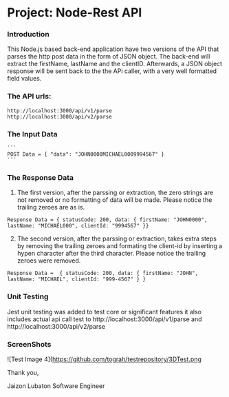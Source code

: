 # Project: Node-Rest API

### Introduction

  This Node.js based back-end application have two versions of the API 
  that parses the http post data in the form of JSON object. The back-end will 
  extract the firstName, lastName and the clientID. Afterwards, a JSON object response 
  will be sent back to the the APi caller, with a very well formatted field values.

### The API urls:

  ```
  http://localhost:3000/api/v1/parse
  http://localhost:3000/api/v2/parse
  ```

### The Input Data
    ```
    POST Data = { "data": "JOHN0000MICHAEL0009994567" }
    ```

### The Response Data

  1. The first version, after the parssing or extraction, the zero strings are not 
      removed or no formatting of data will be made. Please notice the trailing zeroes are as is.
  ```
  Response Data = { statusCode: 200, data: { firstName: "JOHN0000", lastName: "MICHAEL000", clientId: "9994567" }}
  ``` 

  2. The second version, after the parssing or extraction, takes extra steps by removing the trailing zeroes and 
      formating the client-id by inserting a hypen character after the third character. Please notice the trailing zeroes were removed.

  ```
  Response Data =  { statusCode: 200, data: { firstName: "JOHN", lastName: "MICHAEL", clientId: "999-4567" } }
  ``` 

### Unit Testing
   
   Jest unit testing was added to test core or significant features it also includes
   actual api call test to http://localhost:3000/api/v1/parse and http://localhost:3000/api/v2/parse

### ScreenShots

![Test Image 4](https://github.com/tograh/testrepository/3DTest.png 



Thank you,

Jaizon Lubaton
Software Engineer